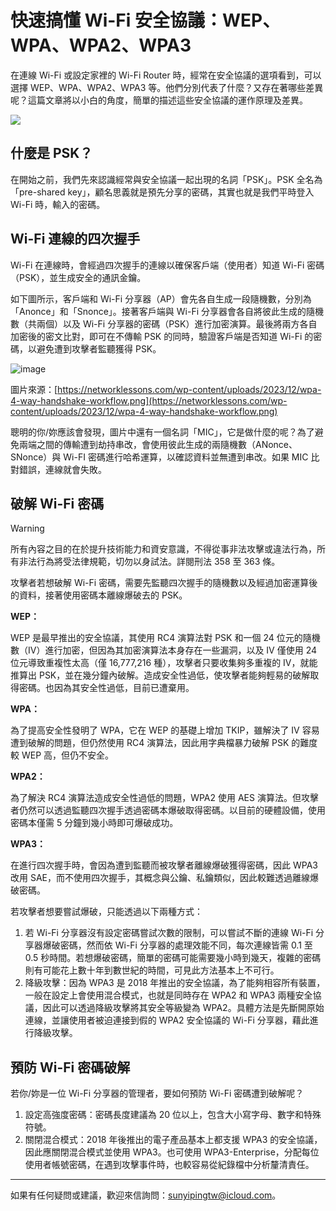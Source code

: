 # 快速搞懂 Wi-Fi 安全協議：WEP、WPA、WPA2、WPA3

在連線 Wi-Fi 或設定家裡的 Wi-Fi Router 時，經常在安全協議的選項看到，可以選擇 WEP、WPA、WPA2、WPA3 等。他們分別代表了什麼？又存在著哪些差異呢？這篇文章將以小白的角度，簡單的描述這些安全協議的運作原理及差異。

![](https://i.imgur.com/Gppnj6c.jpeg)

## 什麼是 PSK？

在開始之前，我們先來認識經常與安全協議一起出現的名詞「PSK」。PSK 全名為「pre-shared key」，顧名思義就是預先分享的密碼，其實也就是我們平時登入 Wi-Fi 時，輸入的密碼。

## Wi-Fi 連線的四次握手

Wi-Fi 在連線時，會經過四次握手的連線以確保客戶端（使用者）知道 Wi-Fi 密碼（PSK），並生成安全的通訊金鑰。

如下圖所示，客戶端和 Wi-Fi 分享器（AP）會先各自生成一段隨機數，分別為「Anonce」和「Snonce」。接著客戶端與 Wi-Fi 分享器會各自將彼此生成的隨機數（共兩個）以及 Wi-Fi 分享器的密碼（PSK）進行加密演算。最後將兩方各自加密後的密文比對，即可在不傳輸 PSK 的同時，驗證客戶端是否知道 Wi-Fi 的密碼，以避免遭到攻擊者監聽獲得 PSK。

![image](https://networklessons.com/wp-content/uploads/2023/12/wpa-4-way-handshake-workflow.png)

圖片來源：[https://networklessons.com/wp-content/uploads/2023/12/wpa-4-way-handshake-workflow.png](https://networklessons.com/wp-content/uploads/2023/12/wpa-4-way-handshake-workflow.png)

聰明的你/妳應該會發現，圖片中還有一個名詞「MIC」，它是做什麼的呢？為了避免兩端之間的傳輸遭到劫持串改，會使用彼此生成的兩隨機數（ANonce、SNonce）與 Wi-FI 密碼進行哈希運算，以確認資料並無遭到串改。如果 MIC 比對錯誤，連線就會失敗。

## 破解 Wi-Fi 密碼

> [!Warning]
> 所有內容之目的在於提升技術能力和資安意識，不得從事非法攻擊或違法行為，所有非法行為將受法律規範，切勿以身試法。詳閱刑法 358 至 363 條。

攻擊者若想破解 Wi-Fi 密碼，需要先監聽四次握手的隨機數以及經過加密運算後的資料，接著使用密碼本離線爆破去的 PSK。

**WEP：**

WEP 是最早推出的安全協議，其使用 RC4 演算法對 PSK 和一個 24 位元的隨機數（IV）進行加密，但因為其加密演算法本身存在一些漏洞，以及 IV 僅使用 24 位元導致重複性太高（僅 16,777,216 種），攻擊者只要收集夠多重複的 IV，就能推算出 PSK，並在幾分鐘內破解。造成安全性過低，使攻擊者能夠輕易的破解取得密碼。也因為其安全性過低，目前已遭棄用。

**WPA：**

為了提高安全性發明了 WPA，它在 WEP 的基礎上增加 TKIP，雖解決了 IV 容易遭到破解的問題，但仍然使用 RC4 演算法，因此用字典檔暴力破解 PSK 的難度較 WEP 高，但仍不安全。

**WPA2：**

為了解決 RC4 演算法造成安全性過低的問題，WPA2 使用 AES 演算法。但攻擊者仍然可以透過監聽四次握手透過密碼本爆破取得密碼。以目前的硬體設備，使用密碼本僅需 5 分鐘到幾小時即可爆破成功。

**WPA3：**

在進行四次握手時，會因為遭到監聽而被攻擊者離線爆破獲得密碼，因此 WPA3 改用 SAE，而不使用四次握手，其概念與公鑰、私鑰類似，因此較難透過離線爆破密碼。

若攻擊者想要嘗試爆破，只能透過以下兩種方式：

1. 若 Wi-Fi 分享器沒有設定密碼嘗試次數的限制，可以嘗試不斷的連線 Wi-Fi 分享器爆破密碼，然而依 Wi-Fi 分享器的處理效能不同，每次連線皆需 0.1 至 0.5 秒時間。若想爆破密碼，簡單的密碼可能需要幾小時到幾天，複雜的密碼則有可能花上數十年到數世紀的時間，可見此方法基本上不可行。
2. 降級攻擊：因為 WPA3 是 2018 年推出的安全協議，為了能夠相容所有裝置，一般在設定上會使用混合模式，也就是同時存在 WPA2 和 WPA3 兩種安全協議，因此可以透過降級攻擊將其安全等級變為 WPA2。具體方法是先斷開原始連線，並讓使用者被迫連接到假的 WPA2 安全協議的 Wi-Fi 分享器，藉此進行降級攻擊。

## 預防 Wi-Fi 密碼破解

若你/妳是一位 Wi-Fi 分享器的管理者，要如何預防 Wi-Fi 密碼遭到破解呢？

1. 設定高強度密碼：密碼長度建議為 20 位以上，包含大小寫字母、數字和特殊符號。
2. 關閉混合模式：2018 年後推出的電子產品基本上都支援 WPA3 的安全協議，因此應關閉混合模式並使用 WPA3。也可使用 WPA3-Enterprise，分配每位使用者帳號密碼，在遇到攻擊事件時，也較容易從紀錄檔中分析釐清責任。

---

如果有任何疑問或建議，歡迎來信詢問：sunyipingtw@icloud.com。
